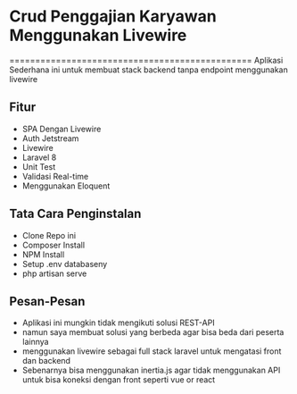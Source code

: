 # Crud Penggajian Karyawan Menggunakan Livewire
===============================================
Aplikasi Sederhana ini untuk membuat stack backend tanpa endpoint menggunakan livewire

## Fitur
* SPA Dengan Livewire
* Auth Jetstream
* Livewire
* Laravel 8
* Unit Test
* Validasi Real-time
* Menggunakan Eloquent

## Tata Cara Penginstalan
* Clone Repo ini
* Composer Install
* NPM Install
* Setup .env databaseny
* php artisan serve

## Pesan-Pesan
* Aplikasi ini mungkin tidak mengikuti solusi REST-API
* namun saya membuat solusi yang berbeda agar bisa beda dari peserta lainnya
* menggunakan livewire sebagai full stack laravel untuk mengatasi front dan backend
* Sebenarnya bisa menggunakan inertia.js agar tidak menggunakan API untuk bisa koneksi dengan front seperti vue or react
